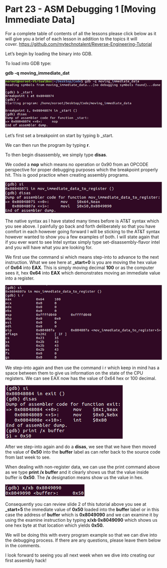 # Part 23 - ASM Debugging 1 \[Moving Immediate Data\]

For a complete table of contents of all the lessons please click below as it will give you a brief of each lesson in addition to the topics it will cover.&nbsp;https://github.com/mytechnotalent/Reverse-Engineering-Tutorial

Let’s begin by loading the binary into GDB.

To load into GDB type:

__gdb -q moving\_immediate\_dat__

<div class="slate-resizable-image-embed slate-image-embed__resize-full-width"><img src="imgs/478311924.jpg"/></div>

Let’s first set a breakpoint on start by typing b \_start.

We can then run the program by typing __r__.

To then begin disassembly, we simply type __disas__.

We coded a __nop__ which means no operation or 0x90 from an OPCODE perspective for proper debugging purposes which the breakpoint properly hit. This is good practice when creating assembly programs.

<div class="slate-resizable-image-embed slate-image-embed__resize-full-width"><img src="imgs/368728222.jpg"/></div>

The native syntax as I have stated many times before is AT&amp;T syntax which you see above. I painfully go back and forth deliberately so that you have comfort in each however going forward I will be sticking to the AT&amp;T syntax however wanted to show you a few examples of both. I will state again that if you ever want to see Intel syntax simply type set-disassembly-flavor intel and you will have what you are looking for.

We first use the command si which means step-into to advance to the next instruction. What we see here at __\_start+0__ is you are moving the hex value of __0x64__ into __EAX__. This is simply moving decimal __100__ or as the computer sees it, hex __0x64__ into __EAX__ which demonstrates moving an immediate value into a register.

<div class="slate-resizable-image-embed slate-image-embed__resize-full-width"><img src="imgs/577477751.jpg"/></div>

We step-into again and then use the command i r which keep in mind has a space between them to give us information on the state of the CPU registers.&nbsp;We can see EAX now has the value of 0x64 hex or 100 decimal.

<div class="slate-resizable-image-embed slate-image-embed__resize-middle"><img src="imgs/338671146.jpg"/></div>

After we step-into again and do a __disas__, we see that we have then moved the value of __0x50__ into the __buffer__ label as can refer back to the source code from last week to see.

When dealing with non-register data, we can use the print command above as we type __print /x buffer__ and it clearly shows us that the value inside buffer is __0x50__. The __/x__ designation means show us the value in hex.

<div class="slate-resizable-image-embed slate-image-embed__resize-middle"><img src="imgs/133561542.jpg"/></div>

Consequently you can review slide 2 of this tutorial above you see at __\_start+5__ the immediate value of __0x50__ loaded into the __buffer__ label or in this case the address of __buffer__ which is __0x8049090__ and we can examine it by using the examine instruction by typing __x/xb 0x8049090__ which shows us one hex byte at that location which yields __0x50.__

We will be doing this with every program example so that we can dive into the debugging process. If there are any questions, please leave them below in the comments.

I look forward to seeing you all next week when we dive into creating our first assembly hack!